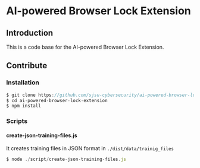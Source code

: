 # AI-powered Browser Lock Extension

## Introduction
This is a code base for the AI-powered Browser Lock Extension.

## Contribute
### Installation
```js
$ git clone https://github.com/sjsu-cybersecurity/ai-powered-browser-lock-extension.git
$ cd ai-powered-browser-lock-extension
$ npm install
```

### Scripts
#### create-json-training-files.js
It creates training files in JSON format in `./dist/data/trainig_files`
```js
$ node ./script/create-json-training-files.js
```